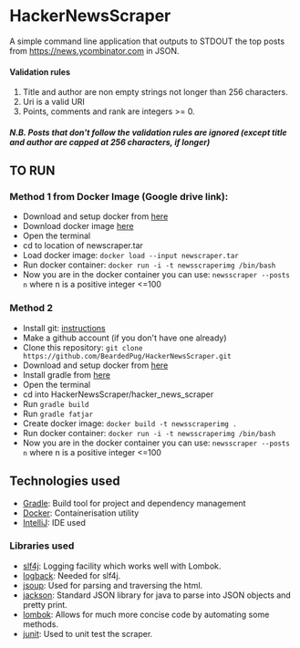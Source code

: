 # HackerNewsScraper
A simple command line application that outputs to STDOUT the top posts from https://news.ycombinator.com in JSON. 

#### Validation rules 
 1. Title and author are non empty strings not longer than 256 characters.
 2. Uri is a valid URI
 3. Points, comments and rank are integers >= 0.

##### N.B. Posts that don't follow the validation rules are ignored (except title and author are capped at 256 characters, if longer)

## TO RUN

### Method 1 from Docker Image (Google drive link):
- Download and setup docker from [here](https://www.docker.com/get-started)
- Download docker image [here](https://drive.google.com/file/d/1R5MYrWh_ijlEdRZeZLZJy5wgpx6EPT6B/view?usp=sharing)
- Open the terminal
- cd to location of newscraper.tar
- Load docker image: ```docker load --input newscraper.tar```
- Run docker container: ```docker run -i -t newsscraperimg /bin/bash```
- Now you are in the docker container you can use: ```newsscraper --posts n``` where n is a positive integer <=100

### Method 2
- Install git: [instructions](https://git-scm.com/book/en/v2/Getting-Started-Installing-Git)
- Make a github account (if you don't have one already)
- Clone this repository: ```git clone https://github.com/BeardedPug/HackerNewsScraper.git```
- Download and setup docker from [here](https://www.docker.com/get-started)
- Install gradle from [here](https://gradle.org)
- Open the terminal
- cd into HackerNewsScraper/hacker_news_scraper
- Run ```gradle build```
- Run ```gradle fatjar```
- Create docker image: ```docker build -t newsscraperimg .```
- Run docker container: ```docker run -i -t newsscraperimg /bin/bash```
- Now you are in the docker container you can use: ```newsscraper --posts n``` where n is a positive integer <=100

## Technologies used
- [Gradle](https://gradle.org): Build tool for project and dependency management
- [Docker](https://www.docker.com): Containerisation utility
- [IntelliJ](https://www.jetbrains.com/idea/): IDE used

### Libraries used

- [slf4j](https://www.slf4j.org): Logging facility which works well with Lombok.
- [logback](https://logback.qos.ch): Needed for slf4j.
- [jsoup](https://jsoup.org): Used for parsing and traversing the html.
- [jackson](https://github.com/FasterXML/jackson): Standard JSON library for java to parse into JSON objects and pretty print.
- [lombok](https://projectlombok.org): Allows for much more concise code by automating some methods.
- [junit](https://junit.org/junit5/): Used to unit test the scraper.
